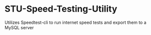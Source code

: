 # STU-Speed-Testing-Utility
Utilizes Speedtest-cli to run internet speed tests and export them to a MySQL server
